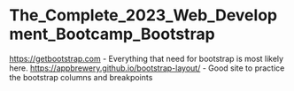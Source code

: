 # The_Complete_2023_Web_Development_Bootcamp_Bootstrap
https://getbootstrap.com - Everything that need for bootstrap is most likely here.
https://appbrewery.github.io/bootstrap-layout/ - Good site to practice the bootstrap columns and breakpoints
